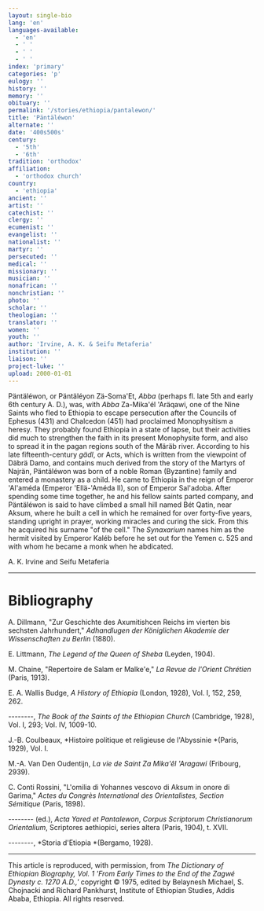 ```yaml
---
layout: single-bio
lang: 'en'
languages-available:
  - 'en'
  - ' '
  - ' '
  - ' '
index: 'primary'
categories: 'p'
eulogy: ''
history: ''
memory: ''
obituary: ''
permalink: '/stories/ethiopia/pantalewon/'
title: 'Päntäléwon'
alternate: ''
date: '400s500s'
century:
  - '5th'
  - '6th'
tradition: 'orthodox'
affiliation:
  - 'orthodox church'
country:
  - 'ethiopia'
ancient: ''
artist: ''
catechist: ''
clergy: ''
ecumenist: ''
evangelist: ''
nationalist: ''
martyr: ''
persecuted: ''
medical: ''
missionary: ''
musician: ''
nonafrican: ''
nonchristian: ''
photo: ''
scholar: ''
theologian: ''
translator: ''
women: ''
youth: ''
author: 'Irvine, A. K. & Seifu Metaferia'
institution: ''
liaison: ''
project-luke: ''
upload: 2000-01-01
---
```



P&auml;nt&auml;l&eacute;won, or P&auml;nt&auml;l&eacute;yon Z&auml;-Soma'Et, *Abba* (perhaps fl. late 5th and early 6th century A. D.), was, with *Abba* Za-Mika'él 'Aräqawi, one of the Nine Saints who fled to Ethiopia to escape persecution after the Councils of Ephesus (431) and Chalcedon (451) had proclaimed Monophysitism a heresy. They probably found Ethiopia in a state of lapse, but their activities did much to strengthen the faith in its present Monophysite form, and also to spread it in the pagan regions south of the Märäb river. According to his late fifteenth-century *gädl*, or Acts, which is written from the viewpoint of Däbrä Damo, and contains much derived from the story of the Martyrs of Najrän, Päntäléwon was born of a noble Roman (Byzantine) family and entered a monastery as a child. He came to Ethiopia in the reign of Emperor 'Al'améda (Emperor 'Ellä-'Améda II), son of Emperor Sal'adoba. After spending some time together, he and his fellow saints parted company, and Päntäléwon is said to have climbed a small hill named Bét Qatin, near Aksum, where he built a cell in which he remained for over forty-five years, standing upright in prayer, working miracles and curing the sick. From this he acquired his surname "of the cell." The *Synaxarium* names him as the hermit visited by Emperor Kaléb before he set out for the Yemen c. 525 and with whom he became a monk when he abdicated.

A. K. Irvine and Seifu Metaferia

---

# Bibliography

A. Dillmann, "Zur Geschichte des Axumitishcen Reichs im vierten bis sechsten Jahrhundert," *Adhandlugen der Königlichen Akademie der Wissenschaften zu Berlin* (1880).

E. Littmann, *The Legend of the Queen of Sheba* (Leyden, 1904).

M. Chaine, "Repertoire de Salam er Malke'e," *La Revue de l'Orient Chrétien* (Paris, 1913).

E. A. Wallis Budge, *A History of Ethiopia* (London, 1928), Vol. I, 152, 259, 262.

--------, *The Book of the Saints of the Ethiopian Church* (Cambridge, 1928), Vol. I, 293; Vol. IV, 1009-10.

J.-B. Coulbeaux, *Histoire politique et religieuse de l'Abyssinie *(Paris, 1929), Vol. I.

M.-A. Van Den Oudentijn, *La vie de Saint Za Mika'êl 'Aragawi* (Fribourg, 2939).

C. Conti Rossini, "L'omilia di Yohannes vescovo di Aksum in onore di Garima," *Actes du Congrès International des Orientalistes, Section Sémitique* (Paris, 1898).

-------- (ed.), *Acta Yared et Pantalewon*, *Corpus Scriptorum Christianorum Orientalium*, Scriptores aethiopici, series altera (Paris, 1904), t. XVII.

--------, *Storia d'Etiopia *(Bergamo, 1928).

---

This article is reproduced, with permission, from *The Dictionary of Ethiopian Biography, Vol. 1 'From Early Times to the End of the Zagwé Dynasty c. 1270 A.D.,'* copyright &copy; 1975, edited by Belaynesh Michael, S. Chojnacki and Richard Pankhurst, Institute of Ethiopian Studies, Addis Ababa, Ethiopia.  All rights reserved.